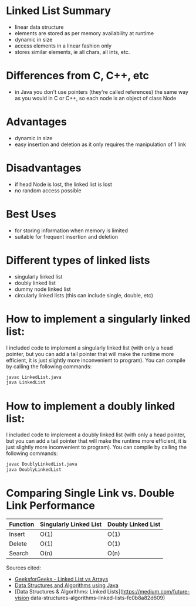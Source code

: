 # Linked List Summary

- linear data structure
- elements are stored as per memory availability at runtime
- dynamic in size
- access elements in a linear fashion only
- stores similar elements, ie all chars, all ints, etc.

# Differences from C, C++, etc
- in Java you don't use pointers (they're called references) the same way as you would in C or C++, so each node is an object of class Node 

# Advantages
- dynamic in size
- easy insertion and deletion as it only requires the manipulation of 1 link 

# Disadvantages
- if head Node is lost, the linked list is lost
- no random access possible

# Best Uses
- for storing information when memory is limited
- suitable for frequent insertion and deletion

# Different types of linked lists
- singularly linked list
- doubly linked list
- dummy node linked list
- circularly linked lists (this can include single, double, etc)

# How to implement a singularly linked list:
I included code to implement a singularly linked list (with only a head pointer, but you can add a tail pointer that will make the runtime more efficient, it is just slightly more inconvenient to program). You can compile by calling the following commands:
```sh
javac LinkedList.java
java LinkedList
```

# How to implement a doubly linked list:
I included code to implement a doubly linked list (with only a head pointer, but you can add a tail pointer that will make the runtime more efficient, it is just slightly more inconvenient to program). You can compile by calling the following commands:
```sh
javac DoublyLinkedList.java
java DoublyLinkedList
```

# Comparing Single Link vs. Double Link Performance

| Function | Singularly Linked List | Doubly Linked List |
| ------ | - | ------ |
| Insert | O(1) | O(1) |
| Delete |  O(1) | O(1) |
| Search | O(n) | O(n) |


Sources cited: 

- [GeeksforGeeks - Linked List vs Arrays](https://www.geeksforgeeks.org/linked-list-vs-array/)
- [Data Structures and Algorithms using Java](https://www.mygreatlearning.com/blog/data-structures-using-java)
- [Data Structures & Algorithms: Linked Lists](https://medium.com/future-vision data-structures-algorithms-linked-lists-fc0b8a82d609)
